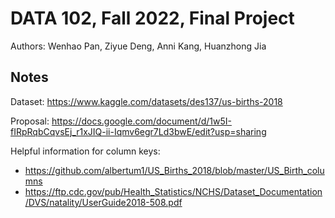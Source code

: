 # DATA 102, Fall 2022, Final Project

Authors: Wenhao Pan, Ziyue Deng, Anni Kang, Huanzhong Jia

## Notes

Dataset: https://www.kaggle.com/datasets/des137/us-births-2018

Proposal: https://docs.google.com/document/d/1w5I-fIRpRqbCqvsEj_r1xJIQ-ii-Iqmv6egr7Ld3bwE/edit?usp=sharing

Helpful information for column keys:
* https://github.com/albertum1/US_Births_2018/blob/master/US_Birth_columns
* https://ftp.cdc.gov/pub/Health_Statistics/NCHS/Dataset_Documentation/DVS/natality/UserGuide2018-508.pdf